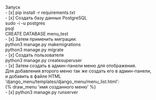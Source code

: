 Запуск<br>
    - [x] pip install -r requirements.txt<br>
    - [x] Создать базу данных PostgreSQL<br>
    sudo -i -u postgres<br>
    psql<br>
    CREATE DATABASE menu_test<br>
    - [x] Затем применить миграции:<br>
    python3 manage.py makemigrations<br>
    python3 manage.py migrate<br>
    - [x] Создать пользователя<br>
    python3 manage.py createsuperuser<br>
    - [x] Затем создать в админ-панели меню для отображения.<br>
    Для добавления второго меню так же создать его в админ-панели,<br>
    и добавить в файле HTML 'django_menu/templates/django_menu/menu_list.html':<br>
    {% draw_menu 'имя созданного меню' %}<br>
    - [x] python3 manage.py runserver<br>
    
